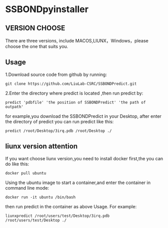 # SSBONDpyinstaller
## VERSION CHOOSE
There are three versions, include MACOS,LIUNX，Windows，please choose the one that suits you.
## Usage  
1.Download source code from github by running:
```
git clone https://github.com/LiuLab-CSRC/SSBONDPredict.git
```
2.Enter the directory where predict is located ,then run predict by:

```
predict 'pdbfile' 'the position of SSBONDPredict' 'the path of outpath'
```

for example,you download the SSBONDPredict in your Desktop, after enter the directory of predict you can run predict like this:
```
predict /root/Desktop/3irq.pdb /root/Desktop ./
```

## liunx version attention 
If you want choose liunx version,you need to install docker first,the you can do like this:
```
docker pull ubuntu
```
Using the ubuntu image to start a container,and enter the container in command line mode:  
```
docker run -it ubuntu /bin/bash  
```
then run predict in the container as above Usage.
For example:
```
liunxpredict /root/users/test/Desktop/3irq.pdb  /root/users/test/Desktop ./
```
